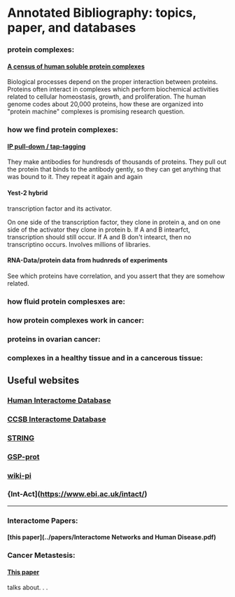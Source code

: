 
# Annotated Bibliography: topics, paper, and databases

### protein complexes:
#### [A census of human soluble protein complexes](https://www.sciencedirect.com/science/article/pii/S0092867412010069?via%3Dihub)
Biological processes depend on the proper interaction between proteins. Proteins often interact in complexes which perform biochemical activities related to cellular homeostasis, growth, and proliferation. The human genome codes about 20,000 proteins, how these are organized into "protein machine" complexes is promising research question.

### how we find protein complexes:

#### [IP pull-down / tap-tagging](https://en.wikipedia.org/wiki/Immunoprecipitation#Individual_protein_immunoprecipitation_(IP))

They make antibodies for hundresds of thousands of proteins. They pull out the protein that binds to the antibody gently, so they can get anything that was bound to it. They repeat it again and again

#### Yest-2 hybrid

transcription factor and its activator.

On one side of the transcription factor, they clone in protein a, and on one side of the activator they clone in protein b. If A and B intearfct, transcription should still occur. If A and B don't intearct, then no transcriptino occurs. Involves millions of libraries.

#### RNA-Data/protein data from hudnreds of experiments

See which proteins have correlation, and you assert that they are somehow related.

#### 

### how fluid protein complesxes are:

### how protein complexes work in cancer:

### proteins in ovarian cancer:

### complexes in a healthy tissue and in a cancerous tissue:


## Useful websites

### [Human Interactome Database](http://interactome.dfci.harvard.edu/H_sapiens/)

### [CCSB Interactome Database](http://interactome.dfci.harvard.edu/)

### [STRING](https://string-db.org/)

### [GSP-prot](http://gpsprot.org/)

### [wiki-pi](https://hagrid.dbmi.pitt.edu/wiki-pi/)

### {Int-Act](https://www.ebi.ac.uk/intact/)

---------------------


### Interactome Papers:

#### [this paper](../papers/Interactome Networks and Human Disease.pdf)


### Cancer Metastesis:

#### [This paper](../papers/cancer_metastesis.pdf) 
talks about. . . 
